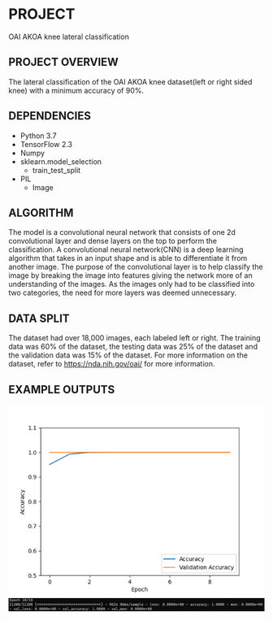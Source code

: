 # PROJECT
OAI AKOA knee lateral classification
## PROJECT OVERVIEW
The lateral classification of the OAI AKOA knee dataset(left or right sided knee) with a minimum accuracy of 90%.
## DEPENDENCIES
* Python 3.7
* TensorFlow 2.3
* Numpy
* sklearn.model_selection
  * train_test_split
* PIL
  * Image
## ALGORITHM
The model is a convolutional neural network that consists of one 2d convolutional layer and dense layers on the top to perform the classification. A convolutional neural network(CNN) is a deep learning algorithm that takes in an input shape and is able to differentiate it from another image. The purpose of the convolutional layer is to help classify the image by breaking the image into features giving the network more of an understanding of the images. As the images only had to be classified into two categories, the need for more layers was deemed unnecessary.
## DATA SPLIT
The dataset had over 18,000 images, each labeled left or right. The training data was 60% of the dataset, the testing data was 25% of the dataset and the validation data was 15% of the dataset. For more information on the dataset, refer to https://nda.nih.gov/oai/ for more information.
## EXAMPLE OUTPUTS
![Accuracy graph](https://raw.githubusercontent.com/josh-lim1234/PatternFlow/topic-recognition/recognition/AKOA_Analysis/graphs/accuracy.png)
![Last Epoch Statistics](https://raw.githubusercontent.com/josh-lim1234/PatternFlow/topic-recognition/recognition/AKOA_Analysis/graphs/lastepochstats.png)
